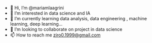 - 👋 Hi, I’m @mariamlaagrini
- 👀 I’m interested in data science and IA
- 🌱 I’m currently learning data analysis, data engineering , machine learning, deep learning...
- 💞️ I’m looking to collaborate on project in data science
- 📫 How to reach me ziro0.1999@gmail.com

<!---
mariamlaagrini/mariamlaagrini is a ✨ special ✨ repository because its `README.md` (this file) appears on your GitHub profile.
You can click the Preview link to take a look at your changes.
--->
